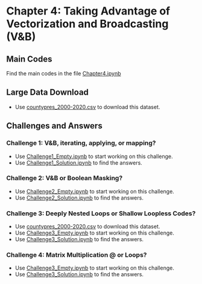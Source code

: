 # Chapter 4: Taking Advantage of Vectorization and Broadcasting (V&B)

## Main Codes
Find the main codes in the file [Chapter4.ipynb](https://github.com/royjafari/optimizing-python-code/blob/main/ch4/Chapter4.ipynb)

## Large Data Download
- Use [countypres_2000-2020.csv](https://www.dropbox.com/scl/fi/uy4c4r25sa4cfr3i0u6x9/countypres_2000-2020.csv?rlkey=knagejjtlaxw60dg84y8ar99w&dl=1) to download this dataset.

## Challenges and Answers
### Challenge 1:  V&B, iterating, applying, or mapping?
- Use [Challenge1_Empty.ipynb](https://github.com/royjafari/optimizing-python-code/blob/main/ch4/Challenge1_Empty.ipynb) to start working on this challenge. 
- Use [Challenge1_Solution.ipynb](https://github.com/royjafari/optimizing-python-code/blob/main/ch4/Challenge1_Solution.ipynb) to find the answers.

### Challenge 2: V&B or Boolean Masking?
- Use [Challenge2_Empty.ipynb](https://github.com/royjafari/optimizing-python-code/blob/main/ch4/Challenge2_Empty.ipynb) to start working on this challenge. 
- Use [Challenge2_Solution.ipynb](https://github.com/royjafari/optimizing-python-code/blob/main/ch4/Challenge2_Solution.ipynb) to find the answers.

### Challenge 3: Deeply Nested Loops or Shallow Loopless Codes?
- Use [countypres_2000-2020.csv](https://www.dropbox.com/scl/fi/uy4c4r25sa4cfr3i0u6x9/countypres_2000-2020.csv?rlkey=knagejjtlaxw60dg84y8ar99w&dl=1) to download this dataset.
- Use [Challenge3_Empty.ipynb](https://github.com/royjafari/optimizing-python-code/blob/main/ch4/Challenge3_Empty.ipynb) to start working on this challenge. 
- Use [Challenge3_Solution.ipynb](https://github.com/royjafari/optimizing-python-code/blob/main/ch4/Challenge3_Solution.ipynb) to find the answers.

### Challenge 4: Matrix Multiplication @ or Loops?
- Use [Challenge3_Empty.ipynb](https://github.com/royjafari/optimizing-python-code/blob/main/ch4/Challenge4_Empty.ipynb) to start working on this challenge. 
- Use [Challenge3_Solution.ipynb](https://github.com/royjafari/optimizing-python-code/blob/main/ch4/Challenge4_Solution.ipynb) to find the answers.
